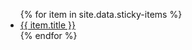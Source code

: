 <ul class="sticky {{ include.css }}">
{% for item in site.data.sticky-items %}
  <li>
    <a href="{{ item.href }}">
      <i class="{{ item.icon }}"></i>
      <span class="item-{{ forloop.index }}">{{ item.title }}</span>
    </a>
  </li>
{% endfor %}
</ul>
